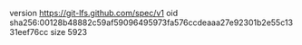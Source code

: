 version https://git-lfs.github.com/spec/v1
oid sha256:00128b48882c59af59096495973fa576ccdeaaa27e92301b2e55c1331eef76cc
size 5923
